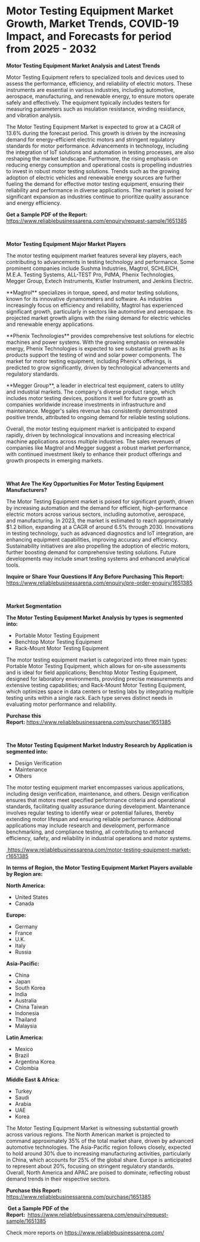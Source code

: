 <p><h1>Motor Testing Equipment Market Growth, Market Trends, COVID-19 Impact, and Forecasts for period from 2025 - 2032</h1></p><p><strong>Motor Testing Equipment Market Analysis and Latest Trends</strong></p>
<p><p>Motor Testing Equipment refers to specialized tools and devices used to assess the performance, efficiency, and reliability of electric motors. These instruments are essential in various industries, including automotive, aerospace, manufacturing, and renewable energy, to ensure motors operate safely and effectively. The equipment typically includes testers for measuring parameters such as insulation resistance, winding resistance, and vibration analysis.</p><p>The Motor Testing Equipment Market is expected to grow at a CAGR of 13.6% during the forecast period. This growth is driven by the increasing demand for energy-efficient electric motors and stringent regulatory standards for motor performance. Advancements in technology, including the integration of IoT solutions and automation in testing processes, are also reshaping the market landscape. Furthermore, the rising emphasis on reducing energy consumption and operational costs is propelling industries to invest in robust motor testing solutions. Trends such as the growing adoption of electric vehicles and renewable energy sources are further fueling the demand for effective motor testing equipment, ensuring their reliability and performance in diverse applications. The market is poised for significant expansion as industries continue to prioritize quality assurance and energy efficiency.</p></p>
<p><strong>Get a Sample PDF of the Report:&nbsp;</strong> <a href="https://www.reliablebusinessarena.com/enquiry/request-sample/1651385?utm_campaign=3577&utm_medium=2&utm_source=Github&utm_content=ia&utm_term=08042025&utm_id=motor-testing-equipment">https://www.reliablebusinessarena.com/enquiry/request-sample/1651385</a></p>
<p>&nbsp;</p>
<p><strong>Motor Testing Equipment Major Market Players</strong></p>
<p><p>The motor testing equipment market features several key players, each contributing to advancements in testing technology and performance. Some prominent companies include Sushma Industries, Magtrol, SCHLEICH, M.E.A. Testing Systems, ALL-TEST Pro, PdMA, Phenix Technologies, Megger Group, Extech Instruments, Kistler Instrument, and Jenkins Electric.</p><p>**Magtrol** specializes in torque, speed, and motor testing solutions, known for its innovative dynamometers and software. As industries increasingly focus on efficiency and reliability, Magtrol has experienced significant growth, particularly in sectors like automotive and aerospace. Its projected market growth aligns with the rising demand for electric vehicles and renewable energy applications.</p><p>**Phenix Technologies** provides comprehensive test solutions for electric machines and power systems. With the growing emphasis on renewable energy, Phenix Technologies is expected to see substantial growth as its products support the testing of wind and solar power components. The market for motor testing equipment, including Phenix's offerings, is predicted to grow significantly, driven by technological advancements and regulatory standards.</p><p>**Megger Group**, a leader in electrical test equipment, caters to utility and industrial markets. The company's diverse product range, which includes motor testing devices, positions it well for future growth as companies worldwide increase investments in infrastructure and maintenance. Megger's sales revenue has consistently demonstrated positive trends, attributed to ongoing demand for reliable testing solutions.</p><p>Overall, the motor testing equipment market is anticipated to expand rapidly, driven by technological innovations and increasing electrical machine applications across multiple industries. The sales revenues of companies like Magtrol and Megger suggest a robust market performance, with continued investment likely to enhance their product offerings and growth prospects in emerging markets.</p></p>
<p>&nbsp;</p>
<p><strong>What Are The Key Opportunities For Motor Testing Equipment Manufacturers?</strong></p>
<p><p>The Motor Testing Equipment market is poised for significant growth, driven by increasing automation and the demand for efficient, high-performance electric motors across various sectors, including automotive, aerospace, and manufacturing. In 2023, the market is estimated to reach approximately $1.2 billion, expanding at a CAGR of around 6.5% through 2030. Innovations in testing technology, such as advanced diagnostics and IoT integration, are enhancing equipment capabilities, improving accuracy and efficiency. Sustainability initiatives are also propelling the adoption of electric motors, further boosting demand for comprehensive testing solutions. Future developments may include smart testing systems and enhanced analytical tools.</p></p>
<p><strong>Inquire or Share Your Questions If Any Before Purchasing This Report:</strong> <a href="https://www.reliablebusinessarena.com/enquiry/pre-order-enquiry/1651385?utm_campaign=3577&utm_medium=2&utm_source=Github&utm_content=ia&utm_term=08042025&utm_id=motor-testing-equipment">https://www.reliablebusinessarena.com/enquiry/pre-order-enquiry/1651385</a></p>
<p>&nbsp;</p>
<p><strong>Market Segmentation</strong></p>
<p><strong>The Motor Testing Equipment Market Analysis by types is segmented into:</strong></p>
<p><ul><li>Portable Motor Testing Equipment</li><li>Benchtop Motor Testing Equipment</li><li>Rack-Mount Motor Testing Equipment</li></ul></p>
<p><p>The motor testing equipment market is categorized into three main types: Portable Motor Testing Equipment, which allows for on-site assessments and is ideal for field applications; Benchtop Motor Testing Equipment, designed for laboratory environments, providing precise measurements and extensive testing capabilities; and Rack-Mount Motor Testing Equipment, which optimizes space in data centers or testing labs by integrating multiple testing units within a single rack. Each type serves distinct needs in evaluating motor performance and reliability.</p></p>
<p><strong>Purchase this Report:&nbsp;</strong><a href="https://www.reliablebusinessarena.com/purchase/1651385?utm_campaign=3577&utm_medium=2&utm_source=Github&utm_content=ia&utm_term=08042025&utm_id=motor-testing-equipment">https://www.reliablebusinessarena.com/purchase/1651385</a></p>
<p>&nbsp;</p>
<p><strong>The Motor Testing Equipment Market Industry Research by Application is segmented into:</strong></p>
<p><ul><li>Design Verification</li><li>Maintenance</li><li>Others</li></ul></p>
<p><p>The motor testing equipment market encompasses various applications, including design verification, maintenance, and others. Design verification ensures that motors meet specified performance criteria and operational standards, facilitating quality assurance during development. Maintenance involves regular testing to identify wear or potential failures, thereby extending motor lifespan and ensuring reliable performance. Additional applications may include research and development, performance benchmarking, and compliance testing, all contributing to enhanced efficiency, safety, and reliability in industrial operations and motor systems.</p></p>
<p><a href="https://www.reliablebusinessarena.com/motor-testing-equipment-market-r1651385?utm_campaign=3577&utm_medium=2&utm_source=Github&utm_content=ia&utm_term=08042025&utm_id=motor-testing-equipment">&nbsp;https://www.reliablebusinessarena.com/motor-testing-equipment-market-r1651385</a></p>
<p><strong>In terms of Region, the Motor Testing Equipment Market Players available by Region are:</strong></p>
<p>
    <p> <strong> North America: </strong>
        <ul>
            <li>United States</li>
            <li>Canada</li>
        </ul>
        </p> 
    <p> <strong> Europe: </strong>
        <ul>
            <li>Germany</li>
            <li>France</li>
            <li>U.K.</li>
            <li>Italy</li>
            <li>Russia</li>
        </ul>
        </p> 
    <p> <strong> Asia-Pacific: </strong>
        <ul>
            <li>China</li>
            <li>Japan</li>
            <li>South Korea</li>
            <li>India</li>
            <li>Australia</li>
            <li>China Taiwan</li>
            <li>Indonesia</li>
            <li>Thailand</li>
            <li>Malaysia</li>
        </ul>
        </p> 
    <p> <strong> Latin America: </strong>
        <ul>
            <li>Mexico</li>
            <li>Brazil</li>
            <li>Argentina Korea</li>
            <li>Colombia</li>
        </ul>
        </p> 
    <p> <strong> Middle East & Africa: </strong>
        <ul>
            <li>Turkey</li>
            <li>Saudi</li>
            <li>Arabia</li>
            <li>UAE</li>
            <li>Korea</li>
        </ul>
    </p>
    </p>
<p><p>The Motor Testing Equipment Market is witnessing substantial growth across various regions. The North American market is projected to command approximately 35% of the total market share, driven by advanced automotive technologies. The Asia-Pacific region follows closely, expected to hold around 30% due to increasing manufacturing activities, particularly in China, which accounts for 25% of the global share. Europe is anticipated to represent about 20%, focusing on stringent regulatory standards. Overall, North America and APAC are poised to dominate, reflecting robust demand trends in their respective sectors.</p></p>
<p><strong>Purchase this Report: </strong><a href="https://www.reliablebusinessarena.com/purchase/1651385?utm_campaign=3577&utm_medium=2&utm_source=Github&utm_content=ia&utm_term=08042025&utm_id=motor-testing-equipment">https://www.reliablebusinessarena.com/purchase/1651385</a></p>
<p>&nbsp;<strong>Get a Sample PDF of the Report:&nbsp;&nbsp;</strong><a href="https://www.reliablebusinessarena.com/enquiry/request-sample/1651385?utm_campaign=3577&utm_medium=2&utm_source=Github&utm_content=ia&utm_term=08042025&utm_id=motor-testing-equipment">https://www.reliablebusinessarena.com/enquiry/request-sample/1651385</a></p>
<p><strong></strong></p>
<p>Check more reports on <a href="https://www.reliablebusinessarena.com/?utm_campaign=3577&utm_medium=2&utm_source=Github&utm_content=ia&utm_term=08042025&utm_id=motor-testing-equipment">https://www.reliablebusinessarena.com/</a></p>